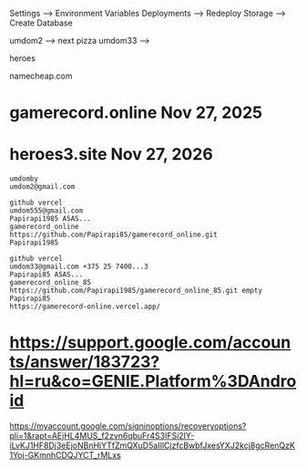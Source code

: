 Settings --> Environment Variables
Deployments --> Redeploy
Storage --> Create Database

umdom2 --> next pizza
umdom33 --> 

heroes

namecheap.com 
# gamerecord.online Nov 27, 2025
# heroes3.site Nov 27, 2026

```
umdomby
umdom2@gmail.com
```

```
github vercel
umdom555@gmail.com
Papirapi1985 ASAS...
gamerecord_online
https://github.com/Papirapi85/gamerecord_online.git
Papirapi1985
```

```
github vercel
umdom33@gmail.com +375 25 7400...3
Papirapi85 ASAS...
gamerecord_online_85
https://github.com/Papirapi1985/gamerecord_online_85.git empty
Papirapi85
https://gamerecord-online.vercel.app/
```


# https://support.google.com/accounts/answer/183723?hl=ru&co=GENIE.Platform%3DAndroid

https://myaccount.google.com/signinoptions/recoveryoptions?pli=1&rapt=AEjHL4MUS_f2zvn6qbuFr4S3IFSi2IY-iLvKJ1HF8Dj3eEjoNBnHiYTfZmQXuD5aIIlCjzfcBwbfJxesYXJ2kcj8gcRenQzK1Yoj-GKmnhCDQJYCT_rMLxs